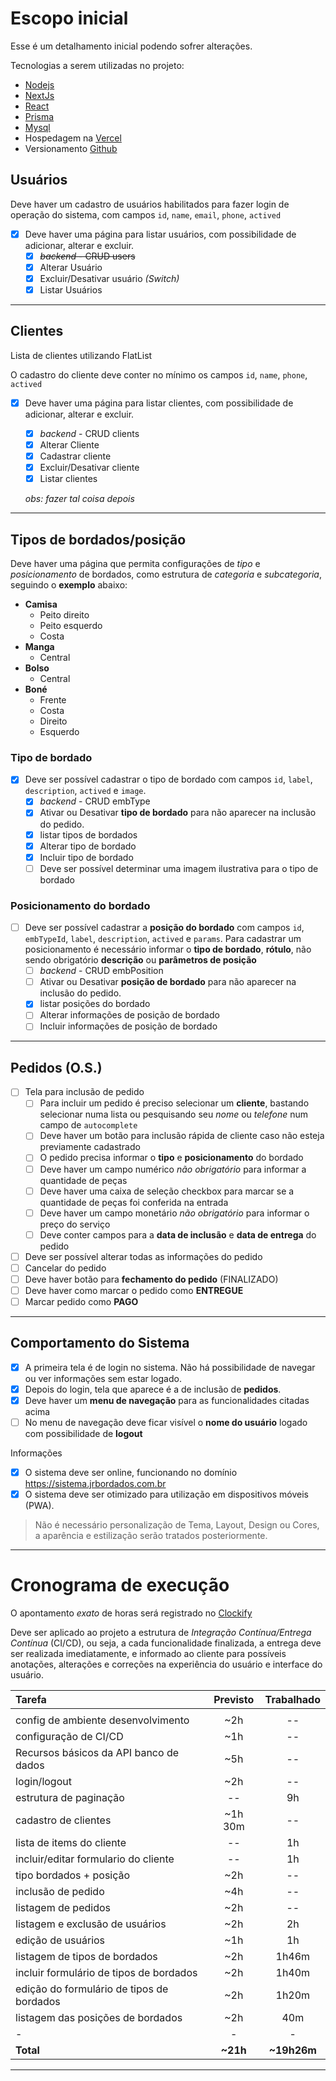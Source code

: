 # Escopo inicial

Esse é um detalhamento inicial podendo sofrer alterações.

Tecnologias a serem utilizadas no projeto:

- [Nodejs](https://nodejs.org/)
- [NextJs](https://nextjs.org/)
- [React](https://pt-br.reactjs.org/)
- [Prisma](https://www.prisma.io/)
- [Mysql](https://www.mysql.com/)
- Hospedagem na [Vercel](https://vercel.com/)
- Versionamento [Github](https://github.com/)

## Usuários

Deve haver um cadastro de usuários habilitados para fazer login de operação do sistema, com campos `id`, `name`, `email`, `phone`, `actived`

- [x] Deve haver uma página para listar usuários, com possibilidade de adicionar, alterar e excluir.
  - [x] <s>_backend_ - CRUD users</s>
  - [x] Alterar Usuário
  - [x] Excluir/Desativar usuário _(Switch)_
  - [x] Listar Usuários

---

## Clientes

Lista de clientes utilizando FlatList

O cadastro do cliente deve conter no mínimo os campos `id`, `name`, `phone`, `actived`

- [x] Deve haver uma página para listar clientes, com possibilidade de adicionar, alterar e excluir.

  - [x] _backend_ - CRUD clients
  - [x] Alterar Cliente
  - [x] Cadastrar cliente
  - [x] Excluir/Desativar cliente
  - [x] Listar clientes

  _obs: fazer tal coisa depois_

---

## Tipos de bordados/posição

Deve haver uma página que permita configurações de _tipo_ e _posicionamento_ de bordados, como estrutura de _categoria_ e _subcategoria_, seguindo o **exemplo** abaixo:

- **Camisa**
  - Peito direito
  - Peito esquerdo
  - Costa
- **Manga**
  - Central
- **Bolso**
  - Central
- **Boné**
  - Frente
  - Costa
  - Direito
  - Esquerdo

### Tipo de bordado

- [x] Deve ser possível cadastrar o tipo de bordado com campos `id`, `label`, `description`, `actived` e `image`.
  - [x] _backend_ - CRUD embType
  - [x] Ativar ou Desativar **tipo de bordado** para não aparecer na inclusão do pedido.
  - [x] listar tipos de bordados
  - [x] Alterar tipo de bordado
  - [x] Incluir tipo de bordado
  - [ ] Deve ser possível determinar uma imagem ilustrativa para o tipo de bordado

### Posicionamento do bordado

- [ ] Deve ser possível cadastrar a **posição do bordado** com campos `id`, `embTypeId`, `label`, `description`, `actived` e `params`.
      Para cadastrar um posicionamento é necessário informar o **tipo de bordado**, **rótulo**, não sendo obrigatório **descrição** ou **parâmetros de posição**
  - [ ] _backend_ - CRUD embPosition
  - [ ] Ativar ou Desativar **posição de bordado** para não aparecer na inclusão do pedido.
  - [x] listar posições do bordado
  - [ ] Alterar informações de posição de bordado
  - [ ] Incluir informações de posição de bordado

---

## Pedidos (O.S.)

- [ ] Tela para inclusão de pedido
  - [ ] Para incluir um pedido é preciso selecionar um **cliente**, bastando selecionar numa lista ou pesquisando seu _nome_ ou _telefone_ num campo de `autocomplete`
  - [ ] Deve haver um botão para inclusão rápida de cliente caso não esteja previamente cadastrado
  - [ ] O pedido precisa informar o **tipo** e **posicionamento** do bordado
  - [ ] Deve haver um campo numérico _não obrigatório_ para informar a quantidade de peças
  - [ ] Deve haver uma caixa de seleção checkbox para marcar se a quantidade de peças foi conferida na entrada
  - [ ] Deve haver um campo monetário _não obrigatório_ para informar o preço do serviço
  - [ ] Deve conter campos para a **data de inclusão** e **data de entrega** do pedido
- [ ] Deve ser possível alterar todas as informações do pedido
- [ ] Cancelar do pedido
- [ ] Deve haver botão para **fechamento do pedido** (FINALIZADO)
- [ ] Deve haver como marcar o pedido como **ENTREGUE**
- [ ] Marcar pedido como **PAGO**

---

## Comportamento do Sistema

- [x] A primeira tela é de login no sistema. Não há possibilidade de navegar ou ver informações sem estar logado.
- [x] Depois do login, tela que aparece é a de inclusão de **pedidos**.
- [x] Deve haver um **menu de navegação** para as funcionalidades citadas acima
- [ ] No menu de navegação deve ficar visível o **nome do usuário** logado com possibilidade de **logout**

Informações

- [x] O sistema deve ser online, funcionando no domínio https://sistema.jrbordados.com.br
- [x] O sistema deve ser otimizado para utilização em dispositivos móveis (PWA).

> Não é necessário personalização de Tema, Layout, Design ou Cores, a aparência e estilização serão tratados posteriormente.

---

# Cronograma de execução

O apontamento _exato_ de horas será registrado no [Clockify](https://clockify.me/)

Deve ser aplicado ao projeto a estrutura de _Integração Contínua/Entrega Contínua_ (CI/CD), ou seja, a cada funcionalidade finalizada, a entrega deve ser realizada imediatamente, e informado ao cliente para possíveis anotações, alterações e correções na experiência do usuário e interface do usuário.

| Tarefa                                    | Previsto | Trabalhado  |
| :---------------------------------------- | :------: | :---------: |
|                                           |          |             |
| config de ambiente desenvolvimento        |   ~2h    |     --      |
| configuração de CI/CD                     |   ~1h    |     --      |
| Recursos básicos da API banco de dados    |   ~5h    |     --      |
| login/logout                              |   ~2h    |     --      |
| estrutura de paginação                    |    --    |     9h      |
| cadastro de clientes                      | ~1h 30m  |     --      |
| lista de items do cliente                 |    --    |     1h      |
| incluir/editar formulario do cliente      |    --    |     1h      |
| tipo bordados + posição                   |   ~2h    |     --      |
| inclusão de pedido                        |   ~4h    |     --      |
| listagem de pedidos                       |   ~2h    |     --      |
| listagem e exclusão de usuários           |   ~2h    |     2h      |
| edição de usuários                        |   ~1h    |     1h      |
| listagem de tipos de bordados             |   ~2h    |    1h46m    |
| incluir formulário de tipos de bordados   |   ~2h    |    1h40m    |
| edição do formulário de tipos de bordados |   ~2h    |    1h20m    |
| listagem das posições de bordados         |   ~2h    |     40m     |
| -                                         |    -     |      -      |
| **Total**                                 | **~21h** | **~19h26m** |

---
